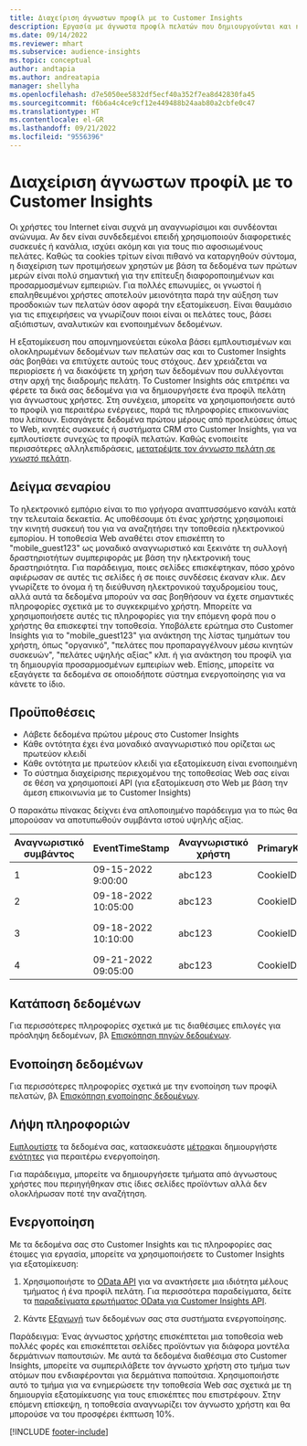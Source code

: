 ```yaml
---
title: Διαχείριση άγνωστων προφίλ με το Customer Insights
description: Εργασία με άγνωστα προφίλ πελατών που δημιουργούνται και η διαχείρισή τους γίνεται από το Dynamics 365 Customer Insights.
ms.date: 09/14/2022
ms.reviewer: mhart
ms.subservice: audience-insights
ms.topic: conceptual
author: andtapia
ms.author: andreatapia
manager: shellyha
ms.openlocfilehash: d7e5050ee5832df5ecf40a352f7ea8d42830fa45
ms.sourcegitcommit: f6b6a4c4ce9cf12e449488b24aab80a2cbfe0c47
ms.translationtype: HT
ms.contentlocale: el-GR
ms.lasthandoff: 09/21/2022
ms.locfileid: "9556396"
---
```

# <a name="manage-unknown-profiles-with-customer-insights"></a>Διαχείριση άγνωστων προφίλ με το Customer Insights

Οι χρήστες του Internet είναι συχνά μη αναγνωρίσιμοι και συνδέονται ανώνυμα. Αν δεν είναι συνδεδεμένοι επειδή χρησιμοποιούν διαφορετικές συσκευές ή κανάλια, ισχύει ακόμη και για τους πιο αφοσιωμένους πελάτες. Καθώς τα cookies τρίτων είναι πιθανό να καταργηθούν σύντομα, η διαχείριση των προτιμήσεων χρηστών με βάση τα δεδομένα των πρώτων μερών είναι πολύ σημαντική για την επίτευξη διαφοροποιημένων και προσαρμοσμένων εμπειριών. Για πολλές επωνυμίες, οι γνωστοί ή επαληθευμένοι χρήστες αποτελούν μειονότητα παρά την αύξηση των προσδοκιών των πελατών όσον αφορά την εξατομίκευση. Είναι θαυμάσιο για τις επιχειρήσεις να γνωρίζουν ποιοι είναι οι πελάτες τους, βάσει αξιόπιστων, αναλυτικών και ενοποιημένων δεδομένων.

Η εξατομίκευση που απομνημονεύεται εύκολα βάσει εμπλουτισμένων και ολοκληρωμένων δεδομένων των πελατών σας και το Customer Insights σάς βοηθάει να επιτύχετε αυτούς τους στόχους. Δεν χρειάζεται να περιορίσετε ή να διακόψετε τη χρήση των δεδομένων που συλλέγονται στην αρχή της διαδρομής πελάτη. Το Customer Insights σάς επιτρέπει να φέρετε τα δικά σας δεδομένα για να δημιουργήσετε ένα προφίλ πελάτη για άγνωστους χρήστες. Στη συνέχεια, μπορείτε να χρησιμοποιήσετε αυτό το προφίλ για περαιτέρω ενέργειες, παρά τις πληροφορίες επικοινωνίας που λείπουν. Εισαγάγετε δεδομένα πρώτου μέρους από προελεύσεις όπως το Web, κινητές συσκευές ή συστήματα CRM στο Customer Insights, για να εμπλουτίσετε συνεχώς τα προφίλ πελατών. Καθώς ενοποιείτε περισσότερες αλληλεπιδράσεις, [μετατρέψτε τον *άγνωστο* πελάτη σε *γνωστό* πελάτη](unknown-to-known.md).

## <a name="sample-scenario"></a>Δείγμα σεναρίου

Το ηλεκτρονικό εμπόριο είναι το πιο γρήγορα αναπτυσσόμενο κανάλι κατά την τελευταία δεκαετία. Ας υποθέσουμε ότι ένας χρήστης χρησιμοποιεί την κινητή συσκευή του για να αναζητήσει την τοποθεσία ηλεκτρονικού εμπορίου. Η τοποθεσία Web αναθέτει στον επισκέπτη το "mobile_guest123" ως μοναδικό αναγνωριστικό και ξεκινάτε τη συλλογή δραστηριοτήτων συμπεριφοράς με βάση την ηλεκτρονική τους δραστηριότητα. Για παράδειγμα, ποιες σελίδες επισκέφτηκαν, πόσο χρόνο αφιέρωσαν σε αυτές τις σελίδες ή σε ποιες συνδέσεις έκαναν κλικ. Δεν γνωρίζετε το όνομα ή τη διεύθυνση ηλεκτρονικού ταχυδρομείου τους, αλλά αυτά τα δεδομένα μπορούν να σας βοηθήσουν να έχετε σημαντικές πληροφορίες σχετικά με το συγκεκριμένο χρήστη. Μπορείτε να χρησιμοποιήσετε αυτές τις πληροφορίες για την επόμενη φορά που ο χρήστης θα επισκεφτεί την τοποθεσία. Υποβάλετε ερώτημα στο Customer Insights για το "mobile_guest123" για ανάκτηση της λίστας τμημάτων του χρήστη, όπως "οργανικό", "πελάτες που προπαραγγέλνουν μέσω κινητών συσκευών", "πελάτες υψηλής αξίας" κλπ. ή για ανάκτηση του προφίλ για τη δημιουργία προσαρμοσμένων εμπειρίων web. Επίσης, μπορείτε να εξαγάγετε τα δεδομένα σε οποιοδήποτε σύστημα ενεργοποίησης για να κάνετε το ίδιο.

## <a name="prerequisites"></a>Προϋποθέσεις

- Λάβετε δεδομένα πρώτου μέρους στο Customer Insights
- Κάθε οντότητα έχει ένα μοναδικό αναγνωριστικό που ορίζεται ως πρωτεύον κλειδί
- Κάθε οντότητα με πρωτεύον κλειδί για εξατομίκευση είναι ενοποιημένη
- Το σύστημα διαχείρισης περιεχομένου της τοποθεσίας Web σας είναι σε θέση να χρησιμοποιεί API (για εξατομίκευση στο Web με βάση την άμεση επικοινωνία με το Customer Insights)

Ο παρακάτω πίνακας δείχνει ένα απλοποιημένο παράδειγμα για το πώς θα μπορούσαν να αποτυπωθούν συμβάντα ιστού υψηλής αξίας.

|Αναγνωριστικό συμβάντος|EventTimeStamp|Αναγνωριστικό χρήστη|PrimaryKey|Όνομα συμβάντος|
|--|--|--|--|--|
|1|09-15-2022 9:00:00|abc123|CookieID1|Προβολή προϊόντος|
|2|09-18-2022 10:05:00|abc123|CookieID1|Προβολή προϊόντος|
|3|09-18-2022 10:10:00|abc123|CookieID1|Προσθήκη στο καρότσι|
|4|09-21-2022 09:05:00|abc123|CookieID1|Προβολή προϊόντος|

## <a name="data-ingestion"></a>Κατάποση δεδομένων

Για περισσότερες πληροφορίες σχετικά με τις διαθέσιμες επιλογές για πρόσληψη δεδομένων, βλ [Επισκόπηση πηγών δεδομένων](data-sources.md).

## <a name="data-unification"></a>Ενοποίηση δεδομένων

Για περισσότερες πληροφορίες σχετικά με την ενοποίηση των προφίλ πελατών, βλ [Επισκόπηση ενοποίησης δεδομένων](data-unification.md).

## <a name="get-insights"></a>Λήψη πληροφοριών

[Εμπλουτίστε](enrichment-hub.md) τα δεδομένα σας, κατασκευάστε [μέτρα](measures.md)και δημιουργήστε [ενότητες](segments.md) για περαιτέρω ενεργοποίηση.

Για παράδειγμα, μπορείτε να δημιουργήσετε τμήματα από άγνωστους χρήστες που περιηγήθηκαν στις ίδιες σελίδες προϊόντων αλλά δεν ολοκλήρωσαν ποτέ την αναζήτηση.

## <a name="activation"></a>Ενεργοποίηση

Με τα δεδομένα σας στο Customer Insights και τις πληροφορίες σας έτοιμες για εργασία, μπορείτε να χρησιμοποιήσετε το Customer Insights για εξατομίκευση:

1. Χρησιμοποιήστε το [OData API](apis.md) για να ανακτήσετε μια ιδιότητα μέλους τμήματος ή ένα προφίλ πελάτη. Για περισσότερα παραδείγματα, δείτε τα [παραδείγματα ερωτήματος OData για Customer Insights API](odata-examples.md).

1. Κάντε [Εξαγωγή](export-destinations.md) των δεδομένων σας στα συστήματα ενεργοποίησης.

Παράδειγμα: Ένας άγνωστος χρήστης επισκέπτεται μια τοποθεσία web πολλές φορές και επισκέπτεται σελίδες προϊόντων για διάφορα μοντέλα δερμάτινων παπουτσιών. Με αυτά τα δεδομένα διαθέσιμα στο Customer Insights, μπορείτε να συμπεριλάβετε τον άγνωστο χρήστη στο τμήμα των ατόμων που ενδιαφέρονται για δερμάτινα παπούτσια. Χρησιμοποιήστε αυτό το τμήμα για να ενημερώσετε την τοποθεσία Web σας σχετικά με τη δημιουργία εξατομίκευσης για τους επισκέπτες που επιστρέφουν. Στην επόμενη επίσκεψη, η τοποθεσία αναγνωρίζει τον άγνωστο χρήστη και θα μπορούσε να του προσφέρει έκπτωση 10%.

[!INCLUDE [footer-include](includes/footer-banner.md)]
